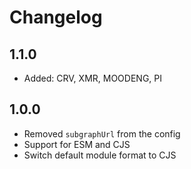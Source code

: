 # Changelog

## 1.1.0

- Added: CRV, XMR, MOODENG, PI

## 1.0.0

- Removed `subgraphUrl` from the config
- Support for ESM and CJS
- Switch default module format to CJS
